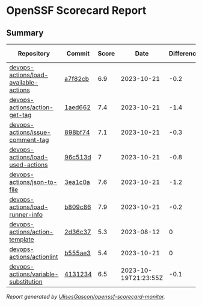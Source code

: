 # OpenSSF Scorecard Report

## Summary

| Repository | Commit | Score | Date | Difference | Report Link | StepSecurity Link |
| -- | -- | -- | -- | -- | -- | -- |
| [devops-actions/load-available-actions](https://github.com/devops-actions/load-available-actions) | [a7f82cb](https://github.com/devops-actions/load-available-actions/commit/a7f82cb490e801e5cd5a1c6d472f71148783dbbd) | 6.9 | 2023-10-21 | -0.2 | [Full Report](https://deps.dev/project/github/devops-actions%2Fload-available-actions) | [Fix it](http://app.stepsecurity.io/securerepo?repo=devops-actions/load-available-actions) |
| [devops-actions/action-get-tag](https://github.com/devops-actions/action-get-tag) | [1aed662](https://github.com/devops-actions/action-get-tag/commit/1aed6624f46b5a02207708d5f6384180fa0a29eb) | 7.4 | 2023-10-21 | -1.4 | [Full Report](https://deps.dev/project/github/devops-actions%2Faction-get-tag) | [Fix it](http://app.stepsecurity.io/securerepo?repo=devops-actions/action-get-tag) |
| [devops-actions/issue-comment-tag](https://github.com/devops-actions/issue-comment-tag) | [898bf74](https://github.com/devops-actions/issue-comment-tag/commit/898bf74d0230d31623532db629078a43568776f7) | 7.1 | 2023-10-21 | -0.3 | [Full Report](https://deps.dev/project/github/devops-actions%2Fissue-comment-tag) | [Fix it](http://app.stepsecurity.io/securerepo?repo=devops-actions/issue-comment-tag) |
| [devops-actions/load-used-actions](https://github.com/devops-actions/load-used-actions) | [96c513d](https://github.com/devops-actions/load-used-actions/commit/96c513d2167b046375607bf046c75b6e3be1643e) | 7 | 2023-10-21 | -0.8 | [Full Report](https://deps.dev/project/github/devops-actions%2Fload-used-actions) | [Fix it](http://app.stepsecurity.io/securerepo?repo=devops-actions/load-used-actions) |
| [devops-actions/json-to-file](https://github.com/devops-actions/json-to-file) | [3ea1c0a](https://github.com/devops-actions/json-to-file/commit/3ea1c0ab2687048617ba7428666f5dc1018fb6d3) | 7.6 | 2023-10-21 | -1.2 | [Full Report](https://deps.dev/project/github/devops-actions%2Fjson-to-file) | [Fix it](http://app.stepsecurity.io/securerepo?repo=devops-actions/json-to-file) |
| [devops-actions/load-runner-info](https://github.com/devops-actions/load-runner-info) | [b809c86](https://github.com/devops-actions/load-runner-info/commit/b809c867b21eafa4fc378117c848925b1a2289ed) | 7.9 | 2023-10-21 | -0.2 | [Full Report](https://deps.dev/project/github/devops-actions%2Fload-runner-info) | [Fix it](http://app.stepsecurity.io/securerepo?repo=devops-actions/load-runner-info) |
| [devops-actions/action-template](https://github.com/devops-actions/action-template) | [2d36c37](https://github.com/devops-actions/action-template/commit/2d36c375d37dfe4b9bd08bacb5bae3728b201d2f) | 5.3 | 2023-08-12 | 0 | [Full Report](https://deps.dev/project/github/devops-actions%2Faction-template) | [Fix it](http://app.stepsecurity.io/securerepo?repo=devops-actions/action-template) |
| [devops-actions/actionlint](https://github.com/devops-actions/actionlint) | [b555ae3](https://github.com/devops-actions/actionlint/commit/b555ae3ad0fc38e3e8a0f8201125dcae847167eb) | 5.4 | 2023-10-21 | 0 | [Full Report](https://deps.dev/project/github/devops-actions%2Factionlint) | [Fix it](http://app.stepsecurity.io/securerepo?repo=devops-actions/actionlint) |
| [devops-actions/variable-substitution](https://github.com/devops-actions/variable-substitution) | [4131234](https://github.com/devops-actions/variable-substitution/commit/413123478cfdef3b17f8d1f4f70ddef274d250b7) | 6.5 | 2023-10-19T21:23:55Z | -0.1 | [Full Report](https://deps.dev/project/github/devops-actions%2Fvariable-substitution) | [Fix it](http://app.stepsecurity.io/securerepo?repo=devops-actions/variable-substitution) |

_Report generated by [UlisesGascon/openssf-scorecard-monitor](https://github.com/UlisesGascon/openssf-scorecard-monitor)._
